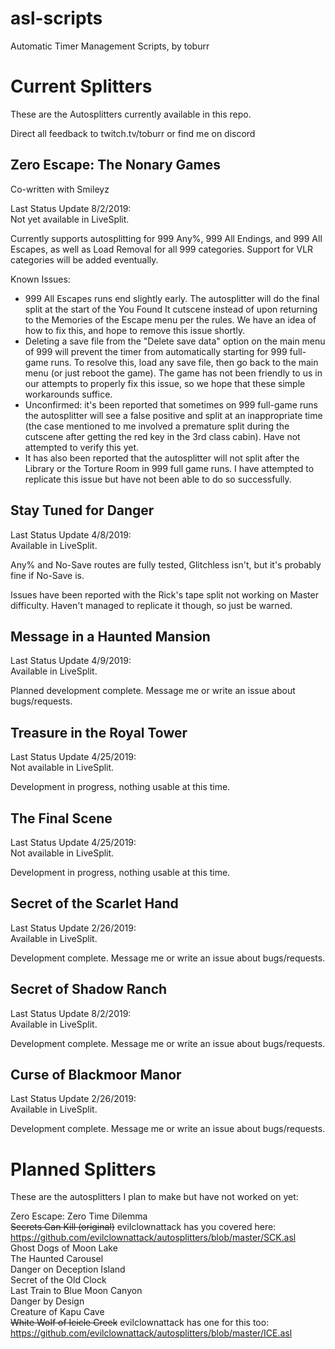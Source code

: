 # asl-scripts
Automatic Timer Management Scripts, by toburr

# Current Splitters
These are the Autosplitters currently available in this repo.

Direct all feedback to twitch.tv/toburr or find me on discord

## Zero Escape: The Nonary Games
Co-written with Smileyz

Last Status Update 8/2/2019:  
Not yet available in LiveSplit.

Currently supports autosplitting for 999 Any%, 999 All Endings, and 999 All Escapes, as well as Load Removal for all 999 categories. Support for VLR categories will be added eventually.

Known Issues:
- 999 All Escapes runs end slightly early. The autosplitter will do the final split at the start of the You Found It cutscene instead of upon returning to the Memories of the Escape menu per the rules. We have an idea of how to fix this, and hope to remove this issue shortly.
- Deleting a save file from the "Delete save data" option on the main menu of 999 will prevent the timer from automatically starting for 999 full-game runs. To resolve this, load any save file, then go back to the main menu (or just reboot the game). The game has not been friendly to us in our attempts to properly fix this issue, so we hope that these simple workarounds suffice.
- Unconfirmed: it's been reported that sometimes on 999 full-game runs the autosplitter will see a false positive and split at an inappropriate time (the case mentioned to me involved a premature split during the cutscene after getting the red key in the 3rd class cabin). Have not attempted to verify this yet.
- It has also been reported that the autosplitter will not split after the Library or the Torture Room in 999 full game runs. I have attempted to replicate this issue but have not been able to do so successfully.

## Stay Tuned for Danger

Last Status Update 4/8/2019:  
Available in LiveSplit.

Any% and No-Save routes are fully tested, Glitchless isn't, but it's probably fine if No-Save is.

Issues have been reported with the Rick's tape split not working on Master difficulty. Haven't managed to replicate it though, so just be warned.

## Message in a Haunted Mansion

Last Status Update 4/9/2019:  
Available in LiveSplit.

Planned development complete. Message me or write an issue about bugs/requests.

## Treasure in the Royal Tower

Last Status Update 4/25/2019:  
Not available in LiveSplit.

Development in progress, nothing usable at this time.

## The Final Scene

Last Status Update 4/25/2019:  
Not available in LiveSplit.

Development in progress, nothing usable at this time.

## Secret of the Scarlet Hand

Last Status Update 2/26/2019:  
Available in LiveSplit.

Development complete. Message me or write an issue about bugs/requests.

## Secret of Shadow Ranch

Last Status Update 8/2/2019:  
Available in LiveSplit.  

Development complete. Message me or write an issue about bugs/requests.  

## Curse of Blackmoor Manor

Last Status Update 2/26/2019:  
Available in LiveSplit.

Development complete. Message me or write an issue about bugs/requests.

# Planned Splitters
These are the autosplitters I plan to make but have not worked on yet:

Zero Escape: Zero Time Dilemma  
~~Secrets Can Kill (original)~~ evilclownattack has you covered here: https://github.com/evilclownattack/autosplitters/blob/master/SCK.asl  
Ghost Dogs of Moon Lake  
The Haunted Carousel  
Danger on Deception Island  
Secret of the Old Clock  
Last Train to Blue Moon Canyon  
Danger by Design  
Creature of Kapu Cave  
~~White Wolf of Icicle Creek~~ evilclownattack has one for this too: https://github.com/evilclownattack/autosplitters/blob/master/ICE.asl
